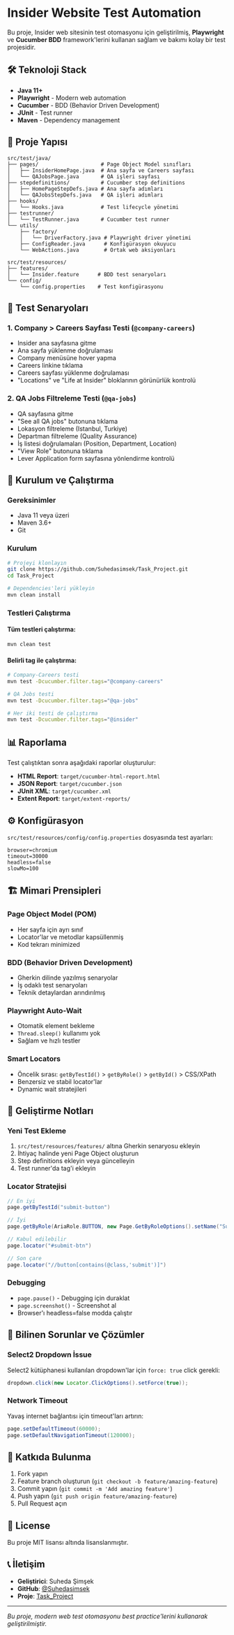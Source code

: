# Insider Website Test Automation

Bu proje, Insider web sitesinin test otomasyonu için geliştirilmiş, **Playwright** ve **Cucumber BDD** framework'lerini kullanan sağlam ve bakımı kolay bir test projesidir.

## 🛠️ Teknoloji Stack

- **Java 11+**
- **Playwright** - Modern web automation
- **Cucumber** - BDD (Behavior Driven Development)
- **JUnit** - Test runner
- **Maven** - Dependency management

## 📁 Proje Yapısı

```
src/test/java/
├── pages/                    # Page Object Model sınıfları
│   ├── InsiderHomePage.java  # Ana sayfa ve Careers sayfası
│   └── QAJobsPage.java       # QA işleri sayfası
├── stepdefinitions/          # Cucumber step definitions
│   ├── HomePageStepDefs.java # Ana sayfa adımları
│   └── QAJobsStepDefs.java   # QA işleri adımları
├── hooks/
│   └── Hooks.java            # Test lifecycle yönetimi
├── testrunner/
│   └── TestRunner.java       # Cucumber test runner
└── utils/
    ├── factory/
    │   └── DriverFactory.java # Playwright driver yönetimi
    ├── ConfigReader.java      # Konfigürasyon okuyucu
    └── WebActions.java        # Ortak web aksiyonları

src/test/resources/
├── features/
│   └── Insider.feature      # BDD test senaryoları
└── config/
    └── config.properties    # Test konfigürasyonu
```

## 🎯 Test Senaryoları

### 1. Company > Careers Sayfası Testi (`@company-careers`)
- Insider ana sayfasına gitme
- Ana sayfa yüklenme doğrulaması
- Company menüsüne hover yapma
- Careers linkine tıklama
- Careers sayfası yüklenme doğrulaması
- "Locations" ve "Life at Insider" bloklarının görünürlük kontrolü

### 2. QA Jobs Filtreleme Testi (`@qa-jobs`)
- QA sayfasına gitme
- "See all QA jobs" butonuna tıklama
- Lokasyon filtreleme (Istanbul, Turkiye)
- Departman filtreleme (Quality Assurance)
- İş listesi doğrulamaları (Position, Department, Location)
- "View Role" butonuna tıklama
- Lever Application form sayfasına yönlendirme kontrolü

## 🚀 Kurulum ve Çalıştırma

### Gereksinimler
- Java 11 veya üzeri
- Maven 3.6+
- Git

### Kurulum
```bash
# Projeyi klonlayın
git clone https://github.com/Suhedasimsek/Task_Project.git
cd Task_Project

# Dependencies'leri yükleyin
mvn clean install
```

### Testleri Çalıştırma

#### Tüm testleri çalıştırma:
```bash
mvn clean test
```

#### Belirli tag ile çalıştırma:
```bash
# Company-Careers testi
mvn test -Dcucumber.filter.tags="@company-careers"

# QA Jobs testi  
mvn test -Dcucumber.filter.tags="@qa-jobs"

# Her iki testi de çalıştırma
mvn test -Dcucumber.filter.tags="@insider"
```

## 📊 Raporlama

Test çalıştıktan sonra aşağıdaki raporlar oluşturulur:

- **HTML Report**: `target/cucumber-html-report.html`
- **JSON Report**: `target/cucumber.json`
- **JUnit XML**: `target/cucumber.xml`
- **Extent Report**: `target/extent-reports/`

## ⚙️ Konfigürasyon

`src/test/resources/config/config.properties` dosyasında test ayarları:

```properties
browser=chromium
timeout=30000
headless=false
slowMo=100
```

## 🏗️ Mimari Prensipleri

### Page Object Model (POM)
- Her sayfa için ayrı sınıf
- Locator'lar ve metodlar kapsüllenmiş
- Kod tekrarı minimized

### BDD (Behavior Driven Development)
- Gherkin dilinde yazılmış senaryolar
- İş odaklı test senaryoları
- Teknik detaylardan arındırılmış

### Playwright Auto-Wait
- Otomatik element bekleme
- `Thread.sleep()` kullanımı yok
- Sağlam ve hızlı testler

### Smart Locators
- Öncelik sırası: `getByTestId()` > `getByRole()` > `getById()` > CSS/XPath
- Benzersiz ve stabil locator'lar
- Dynamic wait stratejileri

## 🔧 Geliştirme Notları

### Yeni Test Ekleme
1. `src/test/resources/features/` altına Gherkin senaryosu ekleyin
2. İhtiyaç halinde yeni Page Object oluşturun
3. Step definitions ekleyin veya güncelleyin
4. Test runner'da tag'i ekleyin

### Locator Stratejisi
```java
// En iyi
page.getByTestId("submit-button")

// İyi  
page.getByRole(AriaRole.BUTTON, new Page.GetByRoleOptions().setName("Submit"))

// Kabul edilebilir
page.locator("#submit-btn")

// Son çare
page.locator("//button[contains(@class,'submit')]")
```

### Debugging
- `page.pause()` - Debugging için duraklat
- `page.screenshot()` - Screenshot al
- Browser'ı headless=false modda çalıştır

## 🐛 Bilinen Sorunlar ve Çözümler

### Select2 Dropdown İssue
Select2 kütüphanesi kullanılan dropdown'lar için `force: true` click gerekli:
```java
dropdown.click(new Locator.ClickOptions().setForce(true));
```

### Network Timeout
Yavaş internet bağlantısı için timeout'ları artırın:
```java
page.setDefaultTimeout(60000);
page.setDefaultNavigationTimeout(120000);
```

## 🤝 Katkıda Bulunma

1. Fork yapın
2. Feature branch oluşturun (`git checkout -b feature/amazing-feature`)
3. Commit yapın (`git commit -m 'Add amazing feature'`)
4. Push yapın (`git push origin feature/amazing-feature`)
5. Pull Request açın

## 📝 License

Bu proje MIT lisansı altında lisanslanmıştır.

## 📞 İletişim

- **Geliştirici**: Suheda Şimşek
- **GitHub**: [@Suhedasimsek](https://github.com/Suhedasimsek)
- **Proje**: [Task_Project](https://github.com/Suhedasimsek/Task_Project)

---
*Bu proje, modern web test otomasyonu best practice'lerini kullanarak geliştirilmiştir.*
